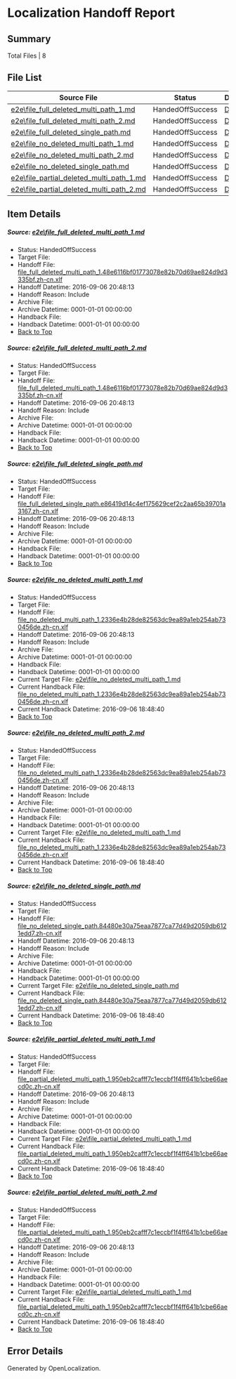 # <a name='report-top'></a> Localization Handoff Report

## Summary
 Total Files | 8

## File List
 Source File | Status | Details 
 ----------- | ------ | ------- 
 [e2e\file_full_deleted_multi_path_1.md](https://github.com/OpenLocalizationTestOrg/ol-test0/blob/fb12704a8ee7b20ee9afd00d2cef5f8e1b235654/e2e/file_full_deleted_multi_path_1.md) | HandedOffSuccess | [Details](#4502ad3d883a7bc1524245d9bf03de39ccae9be91)
 [e2e\file_full_deleted_multi_path_2.md](https://github.com/OpenLocalizationTestOrg/ol-test0/blob/fb12704a8ee7b20ee9afd00d2cef5f8e1b235654/e2e/file_full_deleted_multi_path_2.md) | HandedOffSuccess | [Details](#4502ad3d883a7bc1524245d9bf03de39ccae9be92)
 [e2e\file_full_deleted_single_path.md](https://github.com/OpenLocalizationTestOrg/ol-test0/blob/fb12704a8ee7b20ee9afd00d2cef5f8e1b235654/e2e/file_full_deleted_single_path.md) | HandedOffSuccess | [Details](#6ae80952be8fe8b2002207bbe57f45d1e81bbc3b3)
 [e2e\file_no_deleted_multi_path_1.md](https://github.com/OpenLocalizationTestOrg/ol-test0/blob/fb12704a8ee7b20ee9afd00d2cef5f8e1b235654/e2e/file_no_deleted_multi_path_1.md) | HandedOffSuccess | [Details](#4302ff1dffb7ef38a80a96745fe18fb90bc7c0e84)
 [e2e\file_no_deleted_multi_path_2.md](https://github.com/OpenLocalizationTestOrg/ol-test0/blob/fb12704a8ee7b20ee9afd00d2cef5f8e1b235654/e2e/file_no_deleted_multi_path_2.md) | HandedOffSuccess | [Details](#4302ff1dffb7ef38a80a96745fe18fb90bc7c0e85)
 [e2e\file_no_deleted_single_path.md](https://github.com/OpenLocalizationTestOrg/ol-test0/blob/fb12704a8ee7b20ee9afd00d2cef5f8e1b235654/e2e/file_no_deleted_single_path.md) | HandedOffSuccess | [Details](#0e9cad8211fc210585c9de0cd04af98e6f2fd9f16)
 [e2e\file_partial_deleted_multi_path_1.md](https://github.com/OpenLocalizationTestOrg/ol-test0/blob/fb12704a8ee7b20ee9afd00d2cef5f8e1b235654/e2e/file_partial_deleted_multi_path_1.md) | HandedOffSuccess | [Details](#d9ac26e1b62dfc7d9c9f3f1568ca8fe4c471f1e57)
 [e2e\file_partial_deleted_multi_path_2.md](https://github.com/OpenLocalizationTestOrg/ol-test0/blob/fb12704a8ee7b20ee9afd00d2cef5f8e1b235654/e2e/file_partial_deleted_multi_path_2.md) | HandedOffSuccess | [Details](#d9ac26e1b62dfc7d9c9f3f1568ca8fe4c471f1e58)

## Item Details
##### <a name='4502ad3d883a7bc1524245d9bf03de39ccae9be91'></a> Source: [e2e\file_full_deleted_multi_path_1.md](https://github.com/OpenLocalizationTestOrg/ol-test0/blob/fb12704a8ee7b20ee9afd00d2cef5f8e1b235654/e2e/file_full_deleted_multi_path_1.md)
* Status: HandedOffSuccess
* Target File: 
* Handoff File: [file_full_deleted_multi_path_1.48e6116bf01773078e82b70d69ae824d9d3335bf.zh-cn.xlf](https://github.com/OpenLocalizationTestOrg/ol-test0-handoff/blob/7f81fb6cdb2c310ddc54196c40e8d36d84ae0881/ol-handoff/OpenLocalizationTestOrg/ol-test0-zhcn/ci/mt/file_full_deleted_multi_path_1.48e6116bf01773078e82b70d69ae824d9d3335bf.zh-cn.xlf)
* Handoff Datetime: 2016-09-06 20:48:13
* Handoff Reason: Include
* Archive File: 
* Archive Datetime: 0001-01-01 00:00:00
* Handback File: 
* Handback Datetime: 0001-01-01 00:00:00
* [Back to Top](#report-top)

##### <a name='4502ad3d883a7bc1524245d9bf03de39ccae9be92'></a> Source: [e2e\file_full_deleted_multi_path_2.md](https://github.com/OpenLocalizationTestOrg/ol-test0/blob/fb12704a8ee7b20ee9afd00d2cef5f8e1b235654/e2e/file_full_deleted_multi_path_2.md)
* Status: HandedOffSuccess
* Target File: 
* Handoff File: [file_full_deleted_multi_path_1.48e6116bf01773078e82b70d69ae824d9d3335bf.zh-cn.xlf](https://github.com/OpenLocalizationTestOrg/ol-test0-handoff/blob/7f81fb6cdb2c310ddc54196c40e8d36d84ae0881/ol-handoff/OpenLocalizationTestOrg/ol-test0-zhcn/ci/mt/file_full_deleted_multi_path_1.48e6116bf01773078e82b70d69ae824d9d3335bf.zh-cn.xlf)
* Handoff Datetime: 2016-09-06 20:48:13
* Handoff Reason: Include
* Archive File: 
* Archive Datetime: 0001-01-01 00:00:00
* Handback File: 
* Handback Datetime: 0001-01-01 00:00:00
* [Back to Top](#report-top)

##### <a name='6ae80952be8fe8b2002207bbe57f45d1e81bbc3b3'></a> Source: [e2e\file_full_deleted_single_path.md](https://github.com/OpenLocalizationTestOrg/ol-test0/blob/fb12704a8ee7b20ee9afd00d2cef5f8e1b235654/e2e/file_full_deleted_single_path.md)
* Status: HandedOffSuccess
* Target File: 
* Handoff File: [file_full_deleted_single_path.e86419d14c4ef175629cef2c2aa65b39701a3167.zh-cn.xlf](https://github.com/OpenLocalizationTestOrg/ol-test0-handoff/blob/7f81fb6cdb2c310ddc54196c40e8d36d84ae0881/ol-handoff/OpenLocalizationTestOrg/ol-test0-zhcn/ci/mt/file_full_deleted_single_path.e86419d14c4ef175629cef2c2aa65b39701a3167.zh-cn.xlf)
* Handoff Datetime: 2016-09-06 20:48:13
* Handoff Reason: Include
* Archive File: 
* Archive Datetime: 0001-01-01 00:00:00
* Handback File: 
* Handback Datetime: 0001-01-01 00:00:00
* [Back to Top](#report-top)

##### <a name='4302ff1dffb7ef38a80a96745fe18fb90bc7c0e84'></a> Source: [e2e\file_no_deleted_multi_path_1.md](https://github.com/OpenLocalizationTestOrg/ol-test0/blob/fb12704a8ee7b20ee9afd00d2cef5f8e1b235654/e2e/file_no_deleted_multi_path_1.md)
* Status: HandedOffSuccess
* Target File: 
* Handoff File: [file_no_deleted_multi_path_1.2336e4b28de82563dc9ea89a1eb254ab730456de.zh-cn.xlf](https://github.com/OpenLocalizationTestOrg/ol-test0-handoff/blob/7f81fb6cdb2c310ddc54196c40e8d36d84ae0881/ol-handoff/OpenLocalizationTestOrg/ol-test0-zhcn/ci/mt/file_no_deleted_multi_path_1.2336e4b28de82563dc9ea89a1eb254ab730456de.zh-cn.xlf)
* Handoff Datetime: 2016-09-06 20:48:13
* Handoff Reason: Include
* Archive File: 
* Archive Datetime: 0001-01-01 00:00:00
* Handback File: 
* Handback Datetime: 0001-01-01 00:00:00
* Current Target File: [e2e\file_no_deleted_multi_path_1.md](https://github.com/OpenLocalizationTestOrg/ol-test0-zhcn/blob/2b1ef7b5d070ae39ba4223bc3433dd25ba9a2692/e2e/file_no_deleted_multi_path_1.md)
* Current Handback File: [file_no_deleted_multi_path_1.2336e4b28de82563dc9ea89a1eb254ab730456de.zh-cn.xlf](https://github.com/OpenLocalizationTestOrg/ol-test0-handback/blob/a0c4f71a20431668a9fbeef0f5c5a0a9ae3d1b61/ol-handback/OpenLocalizationTestOrg/ol-test0-zhcn/ci/mt/file_no_deleted_multi_path_1.2336e4b28de82563dc9ea89a1eb254ab730456de.zh-cn.xlf)
* Current Handback Datetime: 2016-09-06 18:48:40
* [Back to Top](#report-top)

##### <a name='4302ff1dffb7ef38a80a96745fe18fb90bc7c0e85'></a> Source: [e2e\file_no_deleted_multi_path_2.md](https://github.com/OpenLocalizationTestOrg/ol-test0/blob/fb12704a8ee7b20ee9afd00d2cef5f8e1b235654/e2e/file_no_deleted_multi_path_2.md)
* Status: HandedOffSuccess
* Target File: 
* Handoff File: [file_no_deleted_multi_path_1.2336e4b28de82563dc9ea89a1eb254ab730456de.zh-cn.xlf](https://github.com/OpenLocalizationTestOrg/ol-test0-handoff/blob/7f81fb6cdb2c310ddc54196c40e8d36d84ae0881/ol-handoff/OpenLocalizationTestOrg/ol-test0-zhcn/ci/mt/file_no_deleted_multi_path_1.2336e4b28de82563dc9ea89a1eb254ab730456de.zh-cn.xlf)
* Handoff Datetime: 2016-09-06 20:48:13
* Handoff Reason: Include
* Archive File: 
* Archive Datetime: 0001-01-01 00:00:00
* Handback File: 
* Handback Datetime: 0001-01-01 00:00:00
* Current Target File: [e2e\file_no_deleted_multi_path_1.md](https://github.com/OpenLocalizationTestOrg/ol-test0-zhcn/blob/2b1ef7b5d070ae39ba4223bc3433dd25ba9a2692/e2e/file_no_deleted_multi_path_1.md)
* Current Handback File: [file_no_deleted_multi_path_1.2336e4b28de82563dc9ea89a1eb254ab730456de.zh-cn.xlf](https://github.com/OpenLocalizationTestOrg/ol-test0-handback/blob/a0c4f71a20431668a9fbeef0f5c5a0a9ae3d1b61/ol-handback/OpenLocalizationTestOrg/ol-test0-zhcn/ci/mt/file_no_deleted_multi_path_1.2336e4b28de82563dc9ea89a1eb254ab730456de.zh-cn.xlf)
* Current Handback Datetime: 2016-09-06 18:48:40
* [Back to Top](#report-top)

##### <a name='0e9cad8211fc210585c9de0cd04af98e6f2fd9f16'></a> Source: [e2e\file_no_deleted_single_path.md](https://github.com/OpenLocalizationTestOrg/ol-test0/blob/fb12704a8ee7b20ee9afd00d2cef5f8e1b235654/e2e/file_no_deleted_single_path.md)
* Status: HandedOffSuccess
* Target File: 
* Handoff File: [file_no_deleted_single_path.84480e30a75eaa7877ca77d49d2059db6121edd7.zh-cn.xlf](https://github.com/OpenLocalizationTestOrg/ol-test0-handoff/blob/7f81fb6cdb2c310ddc54196c40e8d36d84ae0881/ol-handoff/OpenLocalizationTestOrg/ol-test0-zhcn/ci/mt/file_no_deleted_single_path.84480e30a75eaa7877ca77d49d2059db6121edd7.zh-cn.xlf)
* Handoff Datetime: 2016-09-06 20:48:13
* Handoff Reason: Include
* Archive File: 
* Archive Datetime: 0001-01-01 00:00:00
* Handback File: 
* Handback Datetime: 0001-01-01 00:00:00
* Current Target File: [e2e\file_no_deleted_single_path.md](https://github.com/OpenLocalizationTestOrg/ol-test0-zhcn/blob/2b1ef7b5d070ae39ba4223bc3433dd25ba9a2692/e2e/file_no_deleted_single_path.md)
* Current Handback File: [file_no_deleted_single_path.84480e30a75eaa7877ca77d49d2059db6121edd7.zh-cn.xlf](https://github.com/OpenLocalizationTestOrg/ol-test0-handback/blob/a0c4f71a20431668a9fbeef0f5c5a0a9ae3d1b61/ol-handback/OpenLocalizationTestOrg/ol-test0-zhcn/ci/mt/file_no_deleted_single_path.84480e30a75eaa7877ca77d49d2059db6121edd7.zh-cn.xlf)
* Current Handback Datetime: 2016-09-06 18:48:40
* [Back to Top](#report-top)

##### <a name='d9ac26e1b62dfc7d9c9f3f1568ca8fe4c471f1e57'></a> Source: [e2e\file_partial_deleted_multi_path_1.md](https://github.com/OpenLocalizationTestOrg/ol-test0/blob/fb12704a8ee7b20ee9afd00d2cef5f8e1b235654/e2e/file_partial_deleted_multi_path_1.md)
* Status: HandedOffSuccess
* Target File: 
* Handoff File: [file_partial_deleted_multi_path_1.950eb2cafff7c1eccbf1f4ff641b1cbe66aecd0c.zh-cn.xlf](https://github.com/OpenLocalizationTestOrg/ol-test0-handoff/blob/7f81fb6cdb2c310ddc54196c40e8d36d84ae0881/ol-handoff/OpenLocalizationTestOrg/ol-test0-zhcn/ci/mt/file_partial_deleted_multi_path_1.950eb2cafff7c1eccbf1f4ff641b1cbe66aecd0c.zh-cn.xlf)
* Handoff Datetime: 2016-09-06 20:48:13
* Handoff Reason: Include
* Archive File: 
* Archive Datetime: 0001-01-01 00:00:00
* Handback File: 
* Handback Datetime: 0001-01-01 00:00:00
* Current Target File: [e2e\file_partial_deleted_multi_path_1.md](https://github.com/OpenLocalizationTestOrg/ol-test0-zhcn/blob/2b1ef7b5d070ae39ba4223bc3433dd25ba9a2692/e2e/file_partial_deleted_multi_path_1.md)
* Current Handback File: [file_partial_deleted_multi_path_1.950eb2cafff7c1eccbf1f4ff641b1cbe66aecd0c.zh-cn.xlf](https://github.com/OpenLocalizationTestOrg/ol-test0-handback/blob/a0c4f71a20431668a9fbeef0f5c5a0a9ae3d1b61/ol-handback/OpenLocalizationTestOrg/ol-test0-zhcn/ci/mt/file_partial_deleted_multi_path_1.950eb2cafff7c1eccbf1f4ff641b1cbe66aecd0c.zh-cn.xlf)
* Current Handback Datetime: 2016-09-06 18:48:40
* [Back to Top](#report-top)

##### <a name='d9ac26e1b62dfc7d9c9f3f1568ca8fe4c471f1e58'></a> Source: [e2e\file_partial_deleted_multi_path_2.md](https://github.com/OpenLocalizationTestOrg/ol-test0/blob/fb12704a8ee7b20ee9afd00d2cef5f8e1b235654/e2e/file_partial_deleted_multi_path_2.md)
* Status: HandedOffSuccess
* Target File: 
* Handoff File: [file_partial_deleted_multi_path_1.950eb2cafff7c1eccbf1f4ff641b1cbe66aecd0c.zh-cn.xlf](https://github.com/OpenLocalizationTestOrg/ol-test0-handoff/blob/7f81fb6cdb2c310ddc54196c40e8d36d84ae0881/ol-handoff/OpenLocalizationTestOrg/ol-test0-zhcn/ci/mt/file_partial_deleted_multi_path_1.950eb2cafff7c1eccbf1f4ff641b1cbe66aecd0c.zh-cn.xlf)
* Handoff Datetime: 2016-09-06 20:48:13
* Handoff Reason: Include
* Archive File: 
* Archive Datetime: 0001-01-01 00:00:00
* Handback File: 
* Handback Datetime: 0001-01-01 00:00:00
* Current Target File: [e2e\file_partial_deleted_multi_path_1.md](https://github.com/OpenLocalizationTestOrg/ol-test0-zhcn/blob/2b1ef7b5d070ae39ba4223bc3433dd25ba9a2692/e2e/file_partial_deleted_multi_path_1.md)
* Current Handback File: [file_partial_deleted_multi_path_1.950eb2cafff7c1eccbf1f4ff641b1cbe66aecd0c.zh-cn.xlf](https://github.com/OpenLocalizationTestOrg/ol-test0-handback/blob/a0c4f71a20431668a9fbeef0f5c5a0a9ae3d1b61/ol-handback/OpenLocalizationTestOrg/ol-test0-zhcn/ci/mt/file_partial_deleted_multi_path_1.950eb2cafff7c1eccbf1f4ff641b1cbe66aecd0c.zh-cn.xlf)
* Current Handback Datetime: 2016-09-06 18:48:40
* [Back to Top](#report-top)


## Error Details

Generated by OpenLocalization.
